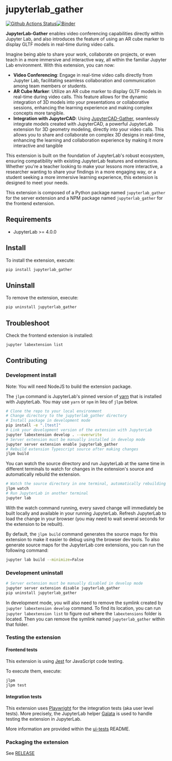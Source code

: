 # jupyterlab_gather

[![Github Actions Status](https://github.com/QuantStack/jupyterlab-gather/workflows/Build/badge.svg)](https://github.com/QuantStack/jupyterlab-gather/actions/workflows/build.yml)[![Binder](https://mybinder.org/badge_logo.svg)](https://mybinder.org/v2/gh/QuantStack/jupyterlab-gather/main?urlpath=lab)

**JupyterLab-Gather** enables video conferencing capabilities directly within Jupyter Lab, and also introduces the feature of using an AR cube marker to display GLTF models in real-time during video calls.

Imagine being able to share your work, collaborate on projects, or even teach in a more immersive and interactive way, all within the familiar Jupyter Lab environment. With this extension, you can now:

- **Video Conferencing**: Engage in real-time video calls directly from Jupyter Lab, facilitating seamless collaboration and communication among team members or students.
- **AR Cube Marker**: Utilize an AR cube marker to display GLTF models in real-time during video calls. This feature allows for the dynamic integration of 3D models into your presentations or collaborative sessions, enhancing the learning experience and making complex concepts more tangible.
- **Integration with JupyterCAD**: Using [JupyterCAD-Gather](https://github.com/jupytercad/jupytercad-gather), seamlessly integrate models created with JupyterCAD, a powerful JupyterLab extension for 3D geometry modeling, directly into your video calls. This allows you to share and collaborate on complex 3D designs in real-time, enhancing the learning and collaboration experience by making it more interactive and tangible

This extension is built on the foundation of JupyterLab's robust ecosystem, ensuring compatibility with existing JupyterLab features and extensions. Whether you're a teacher looking to make your lessons more interactive, a researcher wanting to share your findings in a more engaging way, or a student seeking a more immersive learning experience, this extension is designed to meet your needs.

This extension is composed of a Python package named `jupyterlab_gather`
for the server extension and a NPM package named `jupyterlab_gather`
for the frontend extension.

## Requirements

- JupyterLab >= 4.0.0

## Install

To install the extension, execute:

```bash
pip install jupyterlab_gather
```

## Uninstall

To remove the extension, execute:

```bash
pip uninstall jupyterlab_gather
```

## Troubleshoot

Check the frontend extension is installed:

```bash
jupyter labextension list
```

## Contributing

### Development install

Note: You will need NodeJS to build the extension package.

The `jlpm` command is JupyterLab's pinned version of
[yarn](https://yarnpkg.com/) that is installed with JupyterLab. You may use
`yarn` or `npm` in lieu of `jlpm` below.

```bash
# Clone the repo to your local environment
# Change directory to the jupyterlab_gather directory
# Install package in development mode
pip install -e ".[test]"
# Link your development version of the extension with JupyterLab
jupyter labextension develop . --overwrite
# Server extension must be manually installed in develop mode
jupyter server extension enable jupyterlab_gather
# Rebuild extension Typescript source after making changes
jlpm build
```

You can watch the source directory and run JupyterLab at the same time in different terminals to watch for changes in the extension's source and automatically rebuild the extension.

```bash
# Watch the source directory in one terminal, automatically rebuilding when needed
jlpm watch
# Run JupyterLab in another terminal
jupyter lab
```

With the watch command running, every saved change will immediately be built locally and available in your running JupyterLab. Refresh JupyterLab to load the change in your browser (you may need to wait several seconds for the extension to be rebuilt).

By default, the `jlpm build` command generates the source maps for this extension to make it easier to debug using the browser dev tools. To also generate source maps for the JupyterLab core extensions, you can run the following command:

```bash
jupyter lab build --minimize=False
```

### Development uninstall

```bash
# Server extension must be manually disabled in develop mode
jupyter server extension disable jupyterlab_gather
pip uninstall jupyterlab_gather
```

In development mode, you will also need to remove the symlink created by `jupyter labextension develop`
command. To find its location, you can run `jupyter labextension list` to figure out where the `labextensions`
folder is located. Then you can remove the symlink named `jupyterlab_gather` within that folder.

### Testing the extension

#### Frontend tests

This extension is using [Jest](https://jestjs.io/) for JavaScript code testing.

To execute them, execute:

```sh
jlpm
jlpm test
```

#### Integration tests

This extension uses [Playwright](https://playwright.dev/docs/intro) for the integration tests (aka user level tests).
More precisely, the JupyterLab helper [Galata](https://github.com/jupyterlab/jupyterlab/tree/master/galata) is used to handle testing the extension in JupyterLab.

More information are provided within the [ui-tests](./ui-tests/README.md) README.

### Packaging the extension

See [RELEASE](RELEASE.md)
